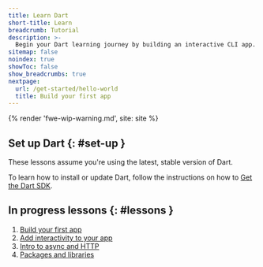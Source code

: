 ```yaml
---
title: Learn Dart
short-title: Learn
breadcrumb: Tutorial
description: >-
  Begin your Dart learning journey by building an interactive CLI app.
sitemap: false
noindex: true
showToc: false
show_breadcrumbs: true
nextpage:
  url: /get-started/hello-world
  title: Build your first app
---
```


{% render 'fwe-wip-warning.md', site: site %}

## Set up Dart {: #set-up }

These lessons assume you're using the latest, stable version of Dart.

To learn how to install or update Dart,
follow the instructions on how to [Get the Dart SDK][].

[Get the Dart SDK]: /get-dart

## In progress lessons {: #lessons }

1. [Build your first app](/get-started/hello-world)
2. [Add interactivity to your app](/get-started/add-commands)
3. [Intro to async and HTTP](/get-started/async)
4. [Packages and libraries](/get-started/packages-libs)
